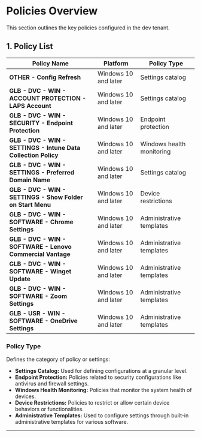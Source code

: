 # Policies Overview

This section outlines the key policies configured in the dev tenant.

## 1. Policy List

| **Policy Name**                                                | **Platform**           | **Policy Type**                  |
|----------------------------------------------------------------|------------------------|----------------------------------|
| **OTHER - Config Refresh**                                     | Windows 10 and later   | Settings catalog                 |
| **GLB - DVC - WIN - ACCOUNT PROTECTION - LAPS Account**        | Windows 10 and later   | Settings catalog                 |
| **GLB - DVC - WIN - SECURITY - Endpoint Protection**           | Windows 10 and later   | Endpoint protection              |
| **GLB - DVC - WIN - SETTINGS - Intune Data Collection Policy** | Windows 10 and later   | Windows health monitoring        |
| **GLB - DVC - WIN - SETTINGS - Preferred Domain Name**         | Windows 10 and later   | Settings catalog                 |
| **GLB - DVC - WIN - SETTINGS - Show Folder on Start Menu**     | Windows 10 and later   | Device restrictions              |
| **GLB - DVC - WIN - SOFTWARE - Chrome Settings**               | Windows 10 and later   | Administrative templates         |
| **GLB - DVC - WIN - SOFTWARE - Lenovo Commercial Vantage**     | Windows 10 and later   | Administrative templates         |
| **GLB - DVC - WIN - SOFTWARE - Winget Update**                 | Windows 10 and later   | Administrative templates         |
| **GLB - DVC - WIN - SOFTWARE - Zoom Settings**                 | Windows 10 and later   | Administrative templates         |
| **GLB - USR - WIN - SOFTWARE - OneDrive Settings**             | Windows 10 and later   | Administrative templates         |
 

### **Policy Type**  
Defines the category of policy or settings:

- **Settings Catalog:** Used for defining configurations at a granular level.  
- **Endpoint Protection:** Policies related to security configurations like antivirus and firewall settings.  
- **Windows Health Monitoring:** Policies that monitor the system health of devices.  
- **Device Restrictions:** Policies to restrict or allow certain device behaviors or functionalities.  
- **Administrative Templates:** Used to configure settings through built-in administrative templates for various software.

---